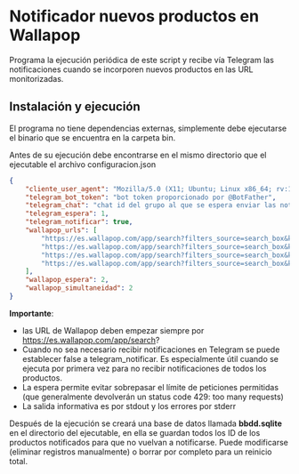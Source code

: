 # Notificador nuevos productos en Wallapop
Programa la ejecución periódica de este script y recibe vía Telegram las notificaciones cuando se incorporen nuevos productos en las URL monitorizadas.

## Instalación y ejecución
El programa no tiene dependencias externas, simplemente debe ejecutarse el binario que se encuentra en la carpeta bin.

Antes de su ejecución debe encontrarse en el mismo directorio que el ejecutable el archivo configuracion.json
```json
{
    "cliente_user_agent": "Mozilla/5.0 (X11; Ubuntu; Linux x86_64; rv:123.0) Gecko/20100101 Firefox/123.0",
    "telegram_bot_token": "bot token proporcionado por @BotFather",
    "telegram_chat": "chat id del grupo al que se espera enviar las notificaciones",
    "telegram_espera": 1,
    "telegram_notificar": true,
    "wallapop_urls": [
        "https://es.wallapop.com/app/search?filters_source=search_box&keywords=port%C3%A1til&longitude=-3.69196&latitude=40.41956",
        "https://es.wallapop.com/app/search?filters_source=search_box&keywords=sobremesa&latitude=40.41956&longitude=-3.69196",
        "https://es.wallapop.com/app/search?filters_source=search_box&keywords=silla%20ordenador&latitude=40.41956&longitude=-3.69196",
        "https://es.wallapop.com/app/search?filters_source=search_box&keywords=microfono%20usb&latitude=40.41956&longitude=-3.69196"
    ],
    "wallapop_espera": 2,
    "wallapop_simultaneidad": 2
}
```
**Importante**: 
- las URL de Wallapop deben empezar siempre por https://es.wallapop.com/app/search?
- Cuando no sea necesario recibir notificaciones en Telegram se puede establecer false a telegram_notificar. Es especialmente útil cuando se ejecuta por primera vez para no recibir notificaciones de todos los productos.
- La espera permite evitar sobrepasar el límite de peticiones permitidas (que generalmente devolverán un status code 429: too many requests)
- La salida informativa es por stdout y los errores por stderr

Después de la ejecución se creará una base de datos llamada **bbdd.sqlite** en el directorio del ejecutable, en ella se guardan todos los ID de los productos notificados para que no vuelvan a notificarse. Puede modificarse (eliminar registros manualmente) o borrar por completo para un reinicio total.